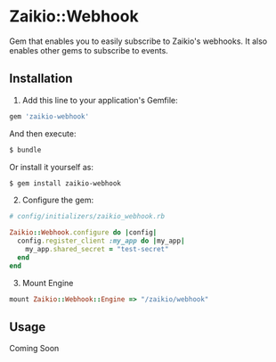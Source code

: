 # Zaikio::Webhook

Gem that enables you to easily subscribe to Zaikio's webhooks. It also enables
other gems to subscribe to events.

## Installation

1. Add this line to your application's Gemfile:

```ruby
gem 'zaikio-webhook'
```

And then execute:
```bash
$ bundle
```

Or install it yourself as:
```bash
$ gem install zaikio-webhook
```

2. Configure the gem:

```rb
# config/initializers/zaikio_webhook.rb

Zaikio::Webhook.configure do |config|
  config.register_client :my_app do |my_app|
    my_app.shared_secret = "test-secret"
  end
end
```

3. Mount Engine

```rb
mount Zaikio::Webhook::Engine => "/zaikio/webhook"
```


## Usage

Coming Soon
